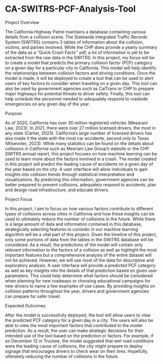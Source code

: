 # CA-SWITRS-PCF-Analysis-Tool
Project Overview  

The California Highway Patrol maintains a database containing various details from a collision scene. The Statewide Integrated Traffic Records System (SWITRS) contains 3 tables of information about the collision, victims, and parties involved. While the CHP does provide a yearly summary of the data as a “Quick Crash Facts'' pdf, a lot of information is yet to be extracted from the raw data in the SWITRS. In this project, my focus will be to create a model that predicts the primary collision factor (PCF) category on a given day for a particular city in California. This model will help identify the relationships between collision factors and driving conditions. Once the model is made, it will be deployed to create a tool that can be used to alert users of key factors to consider when traveling on a given day. This tool can also be used by government agencies such as CalTrans or CHP to prepare major highways for potential threats to driver safety. Finally, this tool can help schedule the personnel needed to adequately respond to roadside emergencies on any given day of the year.   
 
Purpose  

As of 2020, California has over 30 million registered vehicles (Mesarani Law, 2023). In 2021, there were over 27 million licensed drivers, the most in any state (Carlier, 2023). California’s large number of licensed drivers has also made it the state with the most car accidents, second only to Texas (Wisevoter, 2023). While many statistics can be found on the details about collisions in California such as Mesriani Law Group’s website or the CHP SWITRS annual report, this project focuses on how machine learning can be used to learn more about the factors involved in a crash. The model created in this project will predict the leading cause of accidents on a given day of the year based on the city. A user interface will allow individuals to gain insights into collision trends through statistical interpretation and visualizations. By predicting this information, government agencies can be better prepared to prevent collisions, adequately respond to accidents, plan and design road infrastructure, and educate drivers.   

Project Focus  

In this project, I aim to focus on how various factors contribute to different types of collisions across cities in California and how these insights can be used to ultimately reduce the number of collisions in the future. While there is a large amount of data and information contained in this database, strategically selecting features to consider in our machine learning algorithm will be a vital part of this project. Given the timeline of this project, only some portions of data from the tables in the SWITRS database will be considered. As a result, the predictions of the model will contain only relevant information to the factors of a collision as well as highlight the most important features but a comprehensive analysis of the entire dataset will not be achieved. However, we will use most of the data for descriptive and exploratory analysis. A user interface will provide a predicted PCF category as well as key insights into the details of that prediction based on given user parameters. This could help determine what factors should be considered when planning for new roadways or choosing educational campaigns for new drivers to name a few examples of use cases. By providing insights on collision patterns throughout the year, drivers and government agencies can prepare for safer travel.   

Expected Outcomes  

After the model is successfully deployed, the tool will allow users to view the predicted PCF category for a given day in a city. The users will also be able to view the most important factors that contributed to the model prediction. As a result, the user can make strategic decisions for their intended use of the tool based on the prediction or factors. For example, if on December 12 in Truckee, the model suggested that wet road conditions were the leading cause of collisions, the city might prepare to deploy signage that encourages drivers to check wear on their tires. Hopefully, ultimately reducing the number of collisions in the future.
